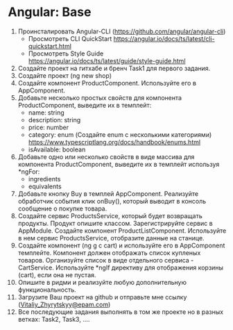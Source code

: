 # Angular: Base
1. Проинсталировать Angular-CLI (https://github.com/angular/angular-cli)
	- Просмотреть CLI QuickStart https://angular.io/docs/ts/latest/cli-quickstart.html
	- Просмотреть Style Guide https://angular.io/docs/ts/latest/guide/style-guide.html
2. Создайте проект на гитхабе и бренч Task1 для первого задания.
3. Создайте проект (ng new shop)
4. Создайте компонент ProductComponent. Используйте его в AppComponent.
3. Добавьте несколько простых свойств для компонента ProductComponent, выведите их в темплейт:
	- name: string
	- description: string
	- price: number
	- category: enum (Создайте enum с несколькими категориями) https://www.typescriptlang.org/docs/handbook/enums.html
	- isAvailable: boolean
4. Добавьте одно или несколько свойств в виде массива для компонента ProductComponent, выведите их в темплейт используя *ngFor: 
	- ingredients
	- equivalents
5. Добавьте кнопку Buy в темплей AppComponent. Реализуйте обработчик события клик onBuy(), который выводит в консоль сообщение о покупке товара.
6. Создайте сервис ProductsService, который будет возвращать продукты. Продукт опишите классом. Зарегистрируйте сервис в AppModule. Создайте компонент ProductListComponent. Используйте в нем сервис ProductsService, отобразите данные на станице.
7. Создайте компонент (ng g c cart) и используйте его в AppComponent темплейте. Компонент должен отображать список купленых товаров. Организуйте список в виде отдельного сервиса - CartService.  Используйте *ngIf директиву для отображения корзины (cart), если она не пустая. 
8. Опишите в ридми и реализуйте любую дополнительную функциональность.
9. Загрузите Ваш проект на github и отправьте мне ссылку (Vitaliy_Zhyrytskyy@epam.com)
10. Все последующие задания выполнять в том же проекте но в разных ветках: Task2, Task3, ....

